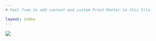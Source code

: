 ```yaml
---
# Feel free to add content and custom Front Matter to this file.

layout: index
---
```


<div class="flex justify-center w-full">
  <img src="/images/logo_with_text.png" class="py-20 md:py-32 lg:py-40 mx-20 lg:max-w-screen-md "/>
</div>
